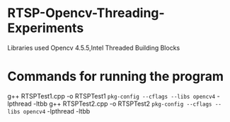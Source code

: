 # RTSP-Opencv-Threading-Experiments
Libraries used Opencv 4.5.5,Intel Threaded Building Blocks


# Commands for running the program
g++ RTSPTest1.cpp -o RTSPTest1 `pkg-config --cflags --libs opencv4` -lpthread -ltbb
g++ RTSPTest2.cpp -o RTSPTest2 `pkg-config --cflags --libs opencv4` -lpthread -ltbb
